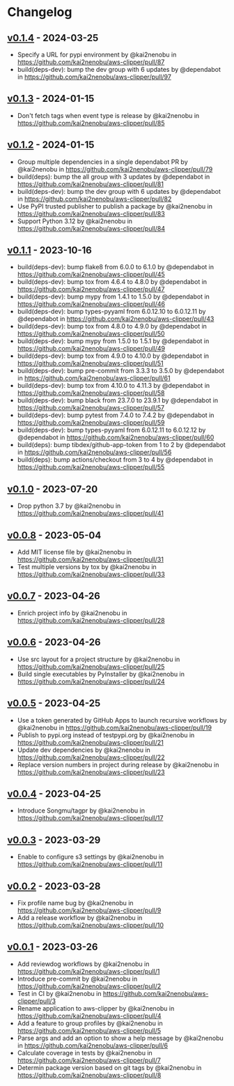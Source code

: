 # Changelog

## [v0.1.4](https://github.com/kai2nenobu/aws-clipper/compare/v0.1.3...v0.1.4) - 2024-03-25
- Specify a URL for pypi environment by @kai2nenobu in https://github.com/kai2nenobu/aws-clipper/pull/87
- build(deps-dev): bump the dev group with 6 updates by @dependabot in https://github.com/kai2nenobu/aws-clipper/pull/97

## [v0.1.3](https://github.com/kai2nenobu/aws-clipper/compare/v0.1.2...v0.1.3) - 2024-01-15
- Don't fetch tags when event type is release by @kai2nenobu in https://github.com/kai2nenobu/aws-clipper/pull/85

## [v0.1.2](https://github.com/kai2nenobu/aws-clipper/compare/v0.1.1...v0.1.2) - 2024-01-15
- Group multiple dependencies in a single dependabot PR by @kai2nenobu in https://github.com/kai2nenobu/aws-clipper/pull/79
- build(deps): bump the all group with 3 updates by @dependabot in https://github.com/kai2nenobu/aws-clipper/pull/81
- build(deps-dev): bump the dev group with 6 updates by @dependabot in https://github.com/kai2nenobu/aws-clipper/pull/82
- Use PyPI trusted publisher to publish a package by @kai2nenobu in https://github.com/kai2nenobu/aws-clipper/pull/83
- Support Python 3.12 by @kai2nenobu in https://github.com/kai2nenobu/aws-clipper/pull/84

## [v0.1.1](https://github.com/kai2nenobu/aws-clipper/compare/v0.1.0...v0.1.1) - 2023-10-16
- build(deps-dev): bump flake8 from 6.0.0 to 6.1.0 by @dependabot in https://github.com/kai2nenobu/aws-clipper/pull/45
- build(deps-dev): bump tox from 4.6.4 to 4.8.0 by @dependabot in https://github.com/kai2nenobu/aws-clipper/pull/47
- build(deps-dev): bump mypy from 1.4.1 to 1.5.0 by @dependabot in https://github.com/kai2nenobu/aws-clipper/pull/46
- build(deps-dev): bump types-pyyaml from 6.0.12.10 to 6.0.12.11 by @dependabot in https://github.com/kai2nenobu/aws-clipper/pull/43
- build(deps-dev): bump tox from 4.8.0 to 4.9.0 by @dependabot in https://github.com/kai2nenobu/aws-clipper/pull/50
- build(deps-dev): bump mypy from 1.5.0 to 1.5.1 by @dependabot in https://github.com/kai2nenobu/aws-clipper/pull/49
- build(deps-dev): bump tox from 4.9.0 to 4.10.0 by @dependabot in https://github.com/kai2nenobu/aws-clipper/pull/51
- build(deps-dev): bump pre-commit from 3.3.3 to 3.5.0 by @dependabot in https://github.com/kai2nenobu/aws-clipper/pull/61
- build(deps-dev): bump tox from 4.10.0 to 4.11.3 by @dependabot in https://github.com/kai2nenobu/aws-clipper/pull/58
- build(deps-dev): bump black from 23.7.0 to 23.9.1 by @dependabot in https://github.com/kai2nenobu/aws-clipper/pull/57
- build(deps-dev): bump pytest from 7.4.0 to 7.4.2 by @dependabot in https://github.com/kai2nenobu/aws-clipper/pull/59
- build(deps-dev): bump types-pyyaml from 6.0.12.11 to 6.0.12.12 by @dependabot in https://github.com/kai2nenobu/aws-clipper/pull/60
- build(deps): bump tibdex/github-app-token from 1 to 2 by @dependabot in https://github.com/kai2nenobu/aws-clipper/pull/56
- build(deps): bump actions/checkout from 3 to 4 by @dependabot in https://github.com/kai2nenobu/aws-clipper/pull/55

## [v0.1.0](https://github.com/kai2nenobu/aws-clipper/compare/v0.0.8...v0.1.0) - 2023-07-20
- Drop python 3.7 by @kai2nenobu in https://github.com/kai2nenobu/aws-clipper/pull/41

## [v0.0.8](https://github.com/kai2nenobu/aws-clipper/compare/v0.0.7...v0.0.8) - 2023-05-04
- Add MIT license file by @kai2nenobu in https://github.com/kai2nenobu/aws-clipper/pull/31
- Test multiple versions by tox by @kai2nenobu in https://github.com/kai2nenobu/aws-clipper/pull/33

## [v0.0.7](https://github.com/kai2nenobu/aws-clipper/compare/v0.0.6...v0.0.7) - 2023-04-26
- Enrich project info by @kai2nenobu in https://github.com/kai2nenobu/aws-clipper/pull/28

## [v0.0.6](https://github.com/kai2nenobu/aws-clipper/compare/v0.0.5...v0.0.6) - 2023-04-26
- Use src layout for a project structure by @kai2nenobu in https://github.com/kai2nenobu/aws-clipper/pull/25
- Build single executables by PyInstaller by @kai2nenobu in https://github.com/kai2nenobu/aws-clipper/pull/24

## [v0.0.5](https://github.com/kai2nenobu/aws-clipper/compare/v0.0.4...v0.0.5) - 2023-04-25
- Use a token generated by GitHub Apps to launch recursive workflows by @kai2nenobu in https://github.com/kai2nenobu/aws-clipper/pull/19
- Publish to pypi.org instead of testpypi.org by @kai2nenobu in https://github.com/kai2nenobu/aws-clipper/pull/21
- Update dev dependencies by @kai2nenobu in https://github.com/kai2nenobu/aws-clipper/pull/22
- Replace version numbers in project during release by @kai2nenobu in https://github.com/kai2nenobu/aws-clipper/pull/23

## [v0.0.4](https://github.com/kai2nenobu/aws-clipper/compare/v0.0.3...v0.0.4) - 2023-04-25
- Introduce Songmu/tagpr by @kai2nenobu in https://github.com/kai2nenobu/aws-clipper/pull/17

## [v0.0.3](https://github.com/kai2nenobu/aws-clipper/compare/v0.0.2...v0.0.3) - 2023-03-29
- Enable to configure s3 settings by @kai2nenobu in https://github.com/kai2nenobu/aws-clipper/pull/11

## [v0.0.2](https://github.com/kai2nenobu/aws-clipper/compare/v0.0.1...v0.0.2) - 2023-03-28
- Fix profile name bug by @kai2nenobu in https://github.com/kai2nenobu/aws-clipper/pull/9
- Add a release workflow by @kai2nenobu in https://github.com/kai2nenobu/aws-clipper/pull/10

## [v0.0.1](https://github.com/kai2nenobu/aws-clipper/commits/v0.0.1) - 2023-03-26
- Add reviewdog workflows by @kai2nenobu in https://github.com/kai2nenobu/aws-clipper/pull/1
- Introduce pre-commit by @kai2nenobu in https://github.com/kai2nenobu/aws-clipper/pull/2
- Test in CI by @kai2nenobu in https://github.com/kai2nenobu/aws-clipper/pull/3
- Rename application to aws-clipper by @kai2nenobu in https://github.com/kai2nenobu/aws-clipper/pull/4
- Add a feature to group profiles by @kai2nenobu in https://github.com/kai2nenobu/aws-clipper/pull/5
- Parse args and add an option to show a help message by @kai2nenobu in https://github.com/kai2nenobu/aws-clipper/pull/6
- Calculate coverage in tests by @kai2nenobu in https://github.com/kai2nenobu/aws-clipper/pull/7
- Determin package version based on git tags by @kai2nenobu in https://github.com/kai2nenobu/aws-clipper/pull/8

